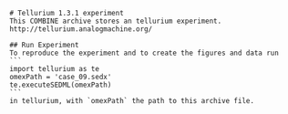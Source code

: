 
        # Tellurium 1.3.1 experiment
        This COMBINE archive stores an tellurium experiment.
        http://tellurium.analogmachine.org/

        ## Run Experiment
        To reproduce the experiment and to create the figures and data run
        ```
        import tellurium as te
        omexPath = 'case_09.sedx'
        te.executeSEDML(omexPath)
        ```
        in tellurium, with `omexPath` the path to this archive file.
        